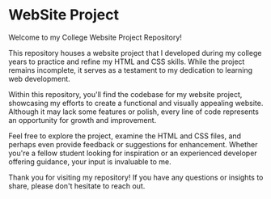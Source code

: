 # WebSite Project
 Welcome to my College Website Project Repository!

This repository houses a website project that I developed during my college years to practice and refine my HTML and CSS skills. While the project remains incomplete, it serves as a testament to my dedication to learning web development.

Within this repository, you'll find the codebase for my website project, showcasing my efforts to create a functional and visually appealing website. Although it may lack some features or polish, every line of code represents an opportunity for growth and improvement.

Feel free to explore the project, examine the HTML and CSS files, and perhaps even provide feedback or suggestions for enhancement. Whether you're a fellow student looking for inspiration or an experienced developer offering guidance, your input is invaluable to me.

Thank you for visiting my repository! If you have any questions or insights to share, please don't hesitate to reach out.
